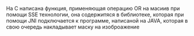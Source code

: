 На C написана функция, применяющая операцию OR на масиив при помощи SSE технологии, она содержитяся в библиотеке, которая при помощи JNI подключается к программе, написаной на JAVA, которая в свою очередь накладывает маску на изоброажение
